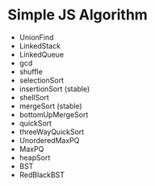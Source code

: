 # Simple JS Algorithm

- UnionFind
- LinkedStack
- LinkedQueue
- gcd
- shuffle
- selectionSort
- insertionSort (stable)
- shellSort
- mergeSort (stable)
- bottomUpMergeSort
- quickSort
- threeWayQuickSort
- UnorderedMaxPQ
- MaxPQ
- heapSort
- BST
- RedBlackBST

<!-- |             | inplace | stable | worst   | average  | best    | remarks                                             |
| ----------- | ------- | ------ | ------- | -------- | ------- | --------------------------------------------------- |
| selection   | ✔️      |        | N^2 / 2 | N^2 / 2  | N^2 / 2 | N exchanges                                         |
| insertion   | ✔️      | ✔️     | N^2 / 2 | N^2 / 4  | N       | use for small N or partially ordered                |
| shell       | ✔️      |        | ?       | ?        | N       | tight code, subquadratic                            |
| merge       |         | ✔️     | N lg N  | N lg N   | N lg N  | N log N guarantee, stable                           |
| quick       | ✔️      |        | N^2 / 2 | 2 N ln N | N lg N  | N log N probabilistic guarantee fastest in practice |
| 3-way quick | ✔️      |        | N^2 / 2 | 2 N ln N | N       | holy sorting grail                                  | -->
